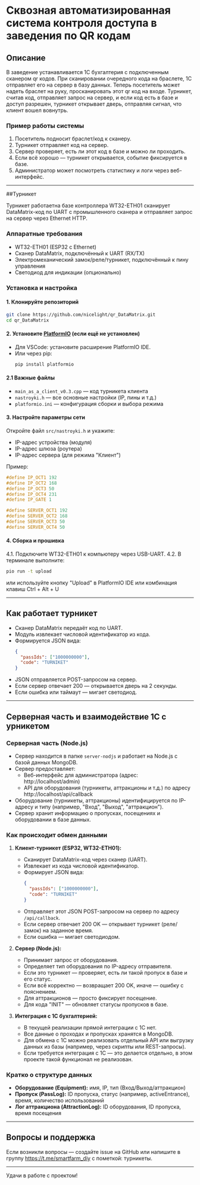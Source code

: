 # Сквозная автоматизированная система контроля доступа в заведения по QR кодам

## Описание
В заведение устанавливается 1С бухгалтерия с подключенным сканером qr кодов. При сканировании очередного кода на браслете, 1С отправляет его на сервер в базу данных. Теперь посетитель может надеть браслет на руку, просканировать этот qr код на входе. Турникет, считав код, отправляет запрос на сервер, и если код есть в базе и доступ разрешен, турникет открывает дверь, отправляя сигнал, что клиент вошел вовнутрь.


### Пример работы системы
1. Посетитель подносит браслет/код к сканеру.
2. Турникет отправляет код на сервер.
3. Сервер проверяет, есть ли этот код в базе и можно ли проходить.
4. Если всё хорошо — турникет открывается, событие фиксируется в базе.
5. Администратор может посмотреть статистику и логи через веб-интерфейс.


---

##Турникет

Турникет работаетна базе контроллера WT32-ETH01 сканирует DataMatrix-код по UART с промышленного сканера и отправляет запрос на сервер через Ethernet HTTP.


### Аппаратные требования

- WT32-ETH01 (ESP32 с Ethernet)
- Сканер DataMatrix, подключённый к UART (RX/TX)
- Электромеханический замок/реле/турникет, подключённый к пину управления
- Светодиод для индикации (опционально)



### Установка и настройка

#### 1. Клонируйте репозиторий

```sh
git clone https://github.com/nicelight/qr_DataMatrix.git
cd qr_DataMatrix
```

#### 2. Установите [PlatformIO](https://platformio.org/) (если ещё не установлен)

- Для VSCode: установите расширение PlatformIO IDE.
- Или через pip:  
  ```sh
  pip install platformio
  ```

#### 2.1 Важные файлы

- `main_as_a_client_v0.3.cpp` — код турникета клиента
- `nastroyki.h` — все основные настройки (IP, пины и т.д.)
- `platformio.ini` — конфигурация сборки и выбора режима

#### 3. Настройте параметры сети

Откройте файл `src/nastroyki.h` и укажите:
- IP-адрес устройства (модуля)
- IP-адрес шлюза (роутера)
- IP-адрес сервера (для режима "Клиент")

Пример:
```cpp
#define IP_OCT1 192
#define IP_OCT2 168
#define IP_OCT3 50
#define IP_OCT4 231
#define IP_GATE 1

#define SERVER_OCT1 192
#define SERVER_OCT2 168
#define SERVER_OCT3 50
#define SERVER_OCT4 50
```

#### 4. Сборка и прошивка

4.1. Подключите WT32-ETH01 к компьютеру через USB-UART.
4.2. В терминале выполните:
   ```sh
   pio run -t upload
   ```
   или используйте кнопку "Upload" в PlatformIO IDE или комбинация клавиш Ctrl + Alt + U

---

## Как работает турникет

- Сканер DataMatrix передаёт код по UART.
- Модуль извлекает числовой идентификатор из кода.
- Формируется JSON вида:
  ```json
  {
    "passIds": ["1000000000"],
    "code": "TURNIKET"
  }
  ```
- JSON отправляется POST-запросом на сервер.
- Если сервер отвечает 200 — открывается дверь на 2 секунды.
- Если ошибка или таймаут — мигает светодиод.

---

## Cерверная часть и взаимодействие 1С с урникетом

### Серверная часть (Node.js)
- Сервер находится в папке `server-nodjs` и работает на Node.js с базой данных MongoDB.
- Сервер предоставляет:
  - Веб-интерфейс для администратора (адрес: http://localhost/admin)
  - API для оборудования (турникеты, аттракционы и т.д.) по адресу http://localhost/api/callback
- Оборудование (турникеты, аттракционы) идентифицируется по IP-адресу и типу (например, "Вход", "Выход", "аттракцион").
- Сервер хранит информацию о пропусках, посещениях и оборудовании в базе данных.

### Как происходит обмен данными
1. **Клиент-турникет (ESP32, WT32-ETH01):**
   - Сканирует DataMatrix-код через сканер (UART).
   - Извлекает из кода числовой идентификатор.
   - Формирует JSON вида:
     ```json
     {
       "passIds": ["1000000000"],
       "code": "TURNIKET"
     }
     ```
   - Отправляет этот JSON POST-запросом на сервер по адресу `/api/callback`.
   - Если сервер отвечает 200 OK — открывает турникет (реле/замок) на заданное время.
   - Если ошибка — мигает светодиодом.

2. **Сервер (Node.js):**
   - Принимает запрос от оборудования.
   - Определяет тип оборудования по IP-адресу отправителя.
   - Если это турникет — проверяет, есть ли такой пропуск в базе и его статус.
   - Если всё корректно — возвращает 200 OK, иначе — ошибку с пояснением.
   - Для аттракционов — просто фиксирует посещение.
   - Для кода "INIT" — обновляет статусы пропусков в базе.

3. **Интеграция с 1С бухгалтерией:**
   - В текущей реализации прямой интеграции с 1С нет.
   - Все данные о проходах и пропусках хранятся в MongoDB.
   - Для обмена с 1С можно реализовать отдельный API или выгрузку данных из базы (например, через скрипты или REST-запросы).
   - Если требуется интеграция с 1С — это делается отдельно, в этом проекте такой функционал не реализован.

### Кратко о структуре данных
- **Оборудование (Equipment):** имя, IP, тип (Вход/Выход/аттракцион)
- **Пропуск (PassLog):** ID пропуска, статус (например, activeEntrance), время, количество использований
- **Лог аттракциона (AttractionLog):** ID оборудования, ID пропуска, время посещения


---

## Вопросы и поддержка

Если возникли вопросы — создайте issue на GitHub или напишите в группу https://t.me/smartfarm_diy с пометкой: турникеты.

---

Удачи в работе с проектом!
